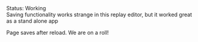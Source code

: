 <div class="tag-center">
    <span class="tag ok">Status: Working</span>
</div>
Saving functionality works strange in this replay editor, but it worked great as a stand alone app

Page saves after reload.  We are on a roll!